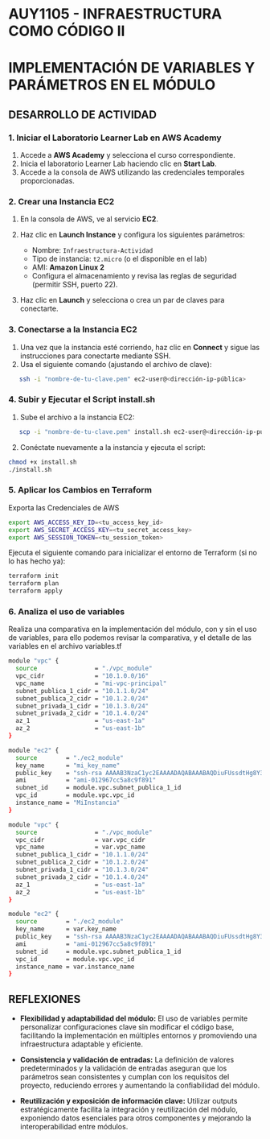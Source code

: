 # AUY1105 - INFRAESTRUCTURA COMO CÓDIGO II

# IMPLEMENTACIÓN DE VARIABLES Y PARÁMETROS EN EL MÓDULO

## DESARROLLO DE ACTIVIDAD

### 1. Iniciar el Laboratorio Learner Lab en AWS Academy

1. Accede a **AWS Academy** y selecciona el curso correspondiente.  
2. Inicia el laboratorio Learner Lab haciendo clic en **Start Lab**.  
3. Accede a la consola de AWS utilizando las credenciales temporales proporcionadas.

### 2. Crear una Instancia EC2

1. En la consola de AWS, ve al servicio **EC2**.  
2. Haz clic en **Launch Instance** y configura los siguientes parámetros:
   - Nombre: `Infraestructura-Actividad`
   - Tipo de instancia: `t2.micro` (o el disponible en el lab)
   - AMI: **Amazon Linux 2**
   - Configura el almacenamiento y revisa las reglas de seguridad (permitir SSH, puerto 22).  

3. Haz clic en **Launch** y selecciona o crea un par de claves para conectarte.

### 3. Conectarse a la Instancia EC2

1. Una vez que la instancia esté corriendo, haz clic en **Connect** y sigue las instrucciones para conectarte mediante SSH.  
2. Usa el siguiente comando (ajustando el archivo de clave):

```bash
   ssh -i "nombre-de-tu-clave.pem" ec2-user@<dirección-ip-pública>
```

### 4. Subir y Ejecutar el Script install.sh

1. Sube el archivo a la instancia EC2:

```bash
   scp -i "nombre-de-tu-clave.pem" install.sh ec2-user@<dirección-ip-pública>:~
```

2. Conéctate nuevamente a la instancia y ejecuta el script:

```bash
chmod +x install.sh
./install.sh
```

### 5. Aplicar los Cambios en Terraform

Exporta las Credenciales de AWS 
```bash
export AWS_ACCESS_KEY_ID=<tu_access_key_id>
export AWS_SECRET_ACCESS_KEY=<tu_secret_access_key>
export AWS_SESSION_TOKEN=<tu_session_token>
```

Ejecuta el siguiente comando para inicializar el entorno de Terraform (si no lo has hecho ya):

```bash
terraform init
terraform plan
terraform apply
```

### 6. Analiza el uso de variables

Realiza una comparativa en la implementación del módulo, con y sin el uso de variables, para ello podemos revisar la comparativa, y el detalle de las variables en el archivo variables.tf

```bash
module "vpc" {
  source                = "./vpc_module"
  vpc_cidr              = "10.1.0.0/16"
  vpc_name              = "mi-vpc-principal"
  subnet_publica_1_cidr = "10.1.1.0/24"
  subnet_publica_2_cidr = "10.1.2.0/24"
  subnet_privada_1_cidr = "10.1.3.0/24"
  subnet_privada_2_cidr = "10.1.4.0/24"
  az_1                  = "us-east-1a"
  az_2                  = "us-east-1b"
}

module "ec2" {
  source        = "./ec2_module"
  key_name      = "mi_key_name"
  public_key    = "ssh-rsa AAAAB3NzaC1yc2EAAAADAQABAAABAQDiuFUssdtHg8Y3rWGZFCSD58hSr4IqjFVKeid9d0G3bk7w99/AOyL/C45PnFodjOtD1eMndiCd40BqagdOYtKoieqlOTlmShrvE7N2A+MeaOP4CWLx7fj2MfekecPPFRAiMUCZk51SHxFr4oqX4Qhj8BkG1cG30p9QB+stfJKT3tUGczxUB1aor9qoLmPDTfaE4iSmNDscVmqQhX9jkppdzkg2ENh5cDO2EtLlHHxIodXLgetpWjBP68r90q/gwZV69XANcTWjZiZRyDmb9nIfQiZOO5C03FoG0GmTSZkAfvZdq7M2GsQSboln44VW/ukyQKFRVVepOCIHTaqcsjhV"
  ami           = "ami-012967cc5a8c9f891"
  subnet_id     = module.vpc.subnet_publica_1_id
  vpc_id        = module.vpc.vpc_id
  instance_name = "MiInstancia"
}
```

```bash
module "vpc" {
  source                = "./vpc_module"
  vpc_cidr              = var.vpc_cidr
  vpc_name              = var.vpc_name
  subnet_publica_1_cidr = "10.1.1.0/24"
  subnet_publica_2_cidr = "10.1.2.0/24"
  subnet_privada_1_cidr = "10.1.3.0/24"
  subnet_privada_2_cidr = "10.1.4.0/24"
  az_1                  = "us-east-1a"
  az_2                  = "us-east-1b"
}

module "ec2" {
  source        = "./ec2_module"
  key_name      = var.key_name
  public_key    = "ssh-rsa AAAAB3NzaC1yc2EAAAADAQABAAABAQDiuFUssdtHg8Y3rWGZFCSD58hSr4IqjFVKeid9d0G3bk7w99/AOyL/C45PnFodjOtD1eMndiCd40BqagdOYtKoieqlOTlmShrvE7N2A+MeaOP4CWLx7fj2MfekecPPFRAiMUCZk51SHxFr4oqX4Qhj8BkG1cG30p9QB+stfJKT3tUGczxUB1aor9qoLmPDTfaE4iSmNDscVmqQhX9jkppdzkg2ENh5cDO2EtLlHHxIodXLgetpWjBP68r90q/gwZV69XANcTWjZiZRyDmb9nIfQiZOO5C03FoG0GmTSZkAfvZdq7M2GsQSboln44VW/ukyQKFRVVepOCIHTaqcsjhV"
  ami           = "ami-012967cc5a8c9f891"
  subnet_id     = module.vpc.subnet_publica_1_id
  vpc_id        = module.vpc.vpc_id
  instance_name = var.instance_name
}
```

## REFLEXIONES

- **Flexibilidad y adaptabilidad del módulo:** El uso de variables permite personalizar configuraciones clave sin modificar el código base, facilitando la implementación en múltiples entornos y promoviendo una infraestructura adaptable y eficiente.

- **Consistencia y validación de entradas:** La definición de valores predeterminados y la validación de entradas aseguran que los parámetros sean consistentes y cumplan con los requisitos del proyecto, reduciendo errores y aumentando la confiabilidad del módulo.

- **Reutilización y exposición de información clave:** Utilizar outputs estratégicamente facilita la integración y reutilización del módulo, exponiendo datos esenciales para otros componentes y mejorando la interoperabilidad entre módulos.